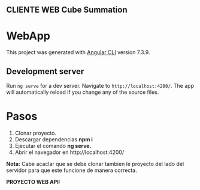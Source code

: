 ## **CLIENTE WEB Cube Summation**

# WebApp

This project was generated with [Angular CLI](https://github.com/angular/angular-cli) version 7.3.9.

## Development server

Run `ng serve` for a dev server. Navigate to `http://localhost:4200/`. The app will automatically reload if you change any of the source files.

# Pasos

1. Clonar proyecto. 
2. Descargar dependencias **npm i**
3. Ejecutar el comando **ng serve.** 
4. Abrir el navegador en http://localhost:4200/

**Nota:** Cabe acaclar que se debe clonar tambien le proyecto del lado del servidor para que este funcione de manera correcta. 

**PROYECTO WEB API:**